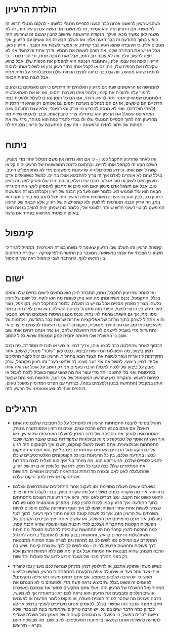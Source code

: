 הולדת הרעיון
===== 

כשהגיע רעיון לראשנו אנחנו כבר הגענו לספייס מנטלי כלשהו - למקום מנטלי חדש. זה לא משנה אם הרעיון הזה הוא אמיתי, זה לא משנה 
מה נעשה עם הרעיון הזה, זה לא משנה לאן נמשיך מכאן ואילך, הנקודה הראשונה שחשוב להבין 
שעצם זה שהרעיון הזה הופיע בתוך התודעה זה כבר הגעה אליו. ואז השלב הבא זה מה עושים עם הרעיון, איך
מגיבים אליו. כי העובדה שהוא הגיע כבר קרתה, אי אפשר לשנות את העבר - הרעיון כאן, אבל אז יש את 
הבחירה שלנו, את תורנו לעשות את המסע. ודרך אחת זה להגיד אני לא רוצה לחשוב עליו, וזה לא עובד רוב הזמן, אבל זאת תגובה 
אחת, ודי הכי נכונה - כי הרעיון כופה את עצמו עלינו, והתגובה הנכונה היא להפסיק את הכפיה שלו, אבל ברגע שקיבלנו 
את הכפיה שלו, ניתן גם או לקבל אותו בתור רעיון נכון או לשלול אותו ולנסות להוכיח שהוא מוטעה, וזה גם כבר 
כניעה לעצם הכחות שלנו ונסיון לוותר על חזית אחת אבל לנצח בחזית הבאה. 

להמחשה אז הראשונים שניזונים מרעיון האלוהים זה הדתיים כי הם מאמינים בו ונהנים לחפור עליו ולהוכיח את קיומו, ולנהל
איתו מערכת יחסים, ואז יש את האתאיסטית הלוחמנים שמהווים אנטי-תזה לרעיון הדתי, וגם הם כל הזמן נהנים לשלול ולהוכיח כמה הדת
יים הם טיפשים, אז גם הם מנהלים מערכת יחסים עם אלוהים רק שהיא די הרסנית (לשתי הצדדים). ואני לא מנסה להכריע מי צודק 
ומי רציונלי, אלא עצם התובנה שגם האתאיסט ששולל את הרעיון הוא בתחילה צריך להבין אותו, ובכך להכניס מידת מה מהרעיון 
הזה לתוך הספייס המנטלי שלו ולו בכדי להגיד כמה הוא מגוחך, מדגישה את המהות של ויתור 
לחזית הראשונה - וזה עצם המחשבה על הרעיון מלכתחילה. 

ניתוח 
=====

ואז לאחר שהרעיון התקבל כנכון - כי אם הוא נדחה אין משם מסלול יותר מדי מעניין, השלב הבא 
זה לקמפל אותו לחיים. ובהתאם לרמת המופשטות של הרעיון יהיה קל או קשה ליישם אותו. וכידוע מפסיכולוגיה 
שרעיונות מופשטים מדי לא מתקמפלים היטב, בגלל שהם לא אומרים לאדם איך זה צריך להתבטא אצלו בחיים. למשל
כששואלים אדם מעשן האם לעשן זה טוב או לא, רובם יגידו שלא, ורובם יגידו שלהפסיק לעשן זה רעיון טוב. אבל אם תשאל אדם
מעשן האם הוא מוכן או מתכוון להפסיק לעשן את הסיגריה הבאה הוא יגיד שממש לא. כלומר ישנו פער בין הבנה של רעיון וקבלתו 
בצורה מופשטת כרעיון נכון, לבין ההבנה העדיין תאורטית איפה הרעיון הזה יכול להתבטא בחיים ומה הוא נותן. וזה
עדיין הבנה תאורטית לחלוטין ולא קומפילציה של רעיון, אלא הבאה של הרעיון המופשט לביטוי רעיוני חדש שיותר רלוונטי 
אלי, כלומר כזה שניתן יהיה להציב בו את האני באופן היפוטתי מתישהו בעתיד אם נרצה. 

קימפול
=== 

קימפול הרעיון זהו השלב שבו הרעיון שאומר לי משהו בצורה תאורטית, מתחיל להגיד לי משהו כי הצבתי את עצמי במשוואה. המעבר
בין התאוריה לפרקטיקה - שבירת המחסום בין הראש לגוף. להרחבה לגבי קימפול ראה ערך קימפול. 

ישום
==== 

ואז לאחר שהרעיון התקבל, נותח, התבהר היכן הוא מתאים לישום בחיים שלנו והאם בכלל, התקמפל, נכנס משא ומתן מה הוא נותן לעומת
מה הוא לוקח. כל ישום של רעיון כלשהו מצריך מאמץ מסויים אבל גם יש בו תועלת. כלומר בהתקבל רעיון מקומפל, נוצר פער חדש בין 
הרצוי למצוי, הפער הזה מתנהל בשיטה הרגילה. הוא גורם לאי נחת ברמה מסויימת, אך גם השגתו גורמת לאי נחת. נכנס מנגנון
הויסות מאמצים הריגשי הטבעי והוא מתחיל לשחק בתוך מרחב של אפליקציות אחרות שרצות כבר בתודעה, ונלחמות על משאבים
כמו זמן, אנרגיה פיזית ומנטלית, פוקוס וכו' והרבה רעיונות לפעמים מייצרים אי נחת גדול מדי בשביל ליישמם לעומת
התועלת שלהם, אז נגיד אנחנו דוחים אותו שוב ושוב כי התועלת שלו פחותה יחסית לנזק המצופה שהוא כלול להסב. 

לבסוף לאחר שהחלטנו כבר לבצע אותו, צריך דמיון ביצועי או תוכנית מסודרת. פה נכנס דמיון ביצועי, מה הפעולות
הנדרשות לביצוע. נכנס כאן "שוטר" מנטלי, שעוקב אחר התקדמות ליניארית ועוזר לעשות את הצעד הבא בתהליך. הרעיון גם יכול
לקצר תהליכים על ידי דמיון ביצועי. למשל אם אני רעב (שימו לב ש"אני רעב" זהו רעיון מקומפל, שרק נאבק 
על ביצוע של ללכת לאכול) הרבה פעמים אני רק חושב על אוכל או רואה אותו בפרסומת ואני בלי לחשוב יותר מדי עוצר את מה 
שאני עושה בשביל ללכת לאכול או לפחות לנשנש. והנקודה כאן שהרעיון המקומפל של אני רעב, ותחושת האי נחת שבאה איתו
במקביל (התחושה בבטן ולפעמים בפה), בצירוף עם הפרס המדומיין מאוכל טעים, דוחפים אותי לביצוע אוטומטי של הרעיון הזה. 

תרגילים
=====

- תרגיל בסיסי להבנת התפתחות הרעיון זה להסתכל על כל הסביבה שלכם מה אתם רואים? אם אתם בטבע תראו הרבה עצים. עצים זה רעיון
אינפורמציה גנטית, ואסטרטגיה להפוך את הסביבה של כדור הארץ לתועלת האורגניזם שהוא עץ. ראו איך העץ זה אוסף של טכניקות כימיות
וביולוגיות שמקודדות בגנים שעבר הרבה שלבי התפתחות אבולוציונית. אתם רואים למשל קומקום, חשבו איך הקומקום הזה הגיע אליכם
דוקא מגל הדברים האחרים שמתחרים בינהם? איך הוא תפס את המקום עכשיו בתודעה שלכם, בין כל הרעיונות ובין כל הקומקומים האלטרנטיביים
שיכלו להגיע לספייס שלכם, הגיע דוקא הוא. מה מיוחד בו? איך הוא הצליח לנצח בתחרות את המתחרים שלו? ככה לגבי כל חפץ, ראו איך כל
חפץ זה צורה של רעיון, שהתגלגלה לאט לאט ובצורה הדרגתית ובהתאמה לצרכים אנושיים ותחושות אסתטיקה אנושית לתוך היקום שלכם. 

- כשאתם עושים פעולה מסויימת נסו לעקוב אחרי התהליכים שמתרחשים אצלכם בתודעה. איך מה שקורה בפנים משליך על מה שקורה בחוץ. בכדי
לקלוט את זה צריך להאט פשוט את הקצב. עשו דברים לאט יותר, וראו איך הרעיונות השונים מתפתחים בתוך התודעה. איך הרעיון כמו ללכת 
להכין קפה, מתפרק אוטומטית לסט פעולות שצריך לעשות אחת אחרי השניה, שימו לב איך הגוף והתודעה שלכם הופכים להיות משרתים של הרעיון
הזה. איך כל פעולה קטנה מגיעה מתוך רצף רעיוני, לתוך רצף פעולות, איך אתם מדמיינים את הפעולה, ואז עושים אותה. איך הביטים הקטנים
של הפעולות הקטנות מתחברות אצלכם לכדי תוכנית מגה-פעולה שהיא הכנת קפה. למה החלטת להכין קפה? מה היו התחושות שהובילה להחלטה הזאת? 
מה היתה השתלשלות הדימויים בראש, ותחושות בבטן שהובילו אתכם? בדומה לתרגיל המתקדם עם המילים נסו לשים לב גם למהות וגם לצורה שבה
המהות מתבטאת דרך פעולות ותחושות פרטיקולריות - נסו לשים לב לכך שהצורה קיימת, שיש בה הרבה חכמה, שהיא מבטאת את המהות אבל גם קיימת
שם ללא המהות והרצון אלא רק בפני תהליך מכני של מעבר מרגע לרגע של פעולות ותחושות. 

 - כשיש משהו שתוקע אתכם, או לחילופין דמיון מרוחק שנראה לכם מעניין נסו להוריד אותו צעד אחר צעד
 או שימו לב איפה נתקעתם בהתפתחות מרעיון מופשט לביצוע מעשי כי יש הרבה שלבים באמצע. אם אתם דוחים משהו
 ראו איפה נתקעתם? לפעמים זה פשוט בגלל שהביצוע נראה קשה מדי, ולפעמים כי לא הבנתם את המחיר מול התועלת
 של הרעיון הזה. אולי אתם מתקשים לתאר את עצמכם באשכרה עושים הולכים ומבצעים את הרעיון והוא נראה לכם
 ראוי בתאוריה אך לא מעשי. הרבה פעמים מה שחסר לנו זה תוכנית פעולה, או פוקוס כלומר מודעות או לפעמים סתם
 אמונה שדבר כזה אפשרי בכלל. לפעמים אנחנו מעדיפים לעופף בדמיון אך לא לבדוק כמה הדבר ישים בפועל. יש הרבה 
 טריקים שהתודעה בונה לנו בכדי שלא ניישם דברים בפועל, כי בפועל יש מנגנונים קשוחים של מאמץ מול תועלת שעדיף
 לתודעה להשלות אותנו שנשאר בדמיונות המעופפים ולא בישום. מה שבשפת העם נקרא - תירוצים. 
